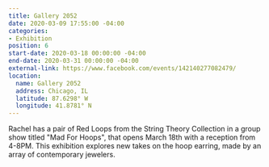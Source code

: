 ```yaml
---
title: Gallery 2052
date: 2020-03-09 17:55:00 -04:00
categories:
- Exhibition
position: 6
start-date: 2020-03-18 00:00:00 -04:00
end-date: 2020-03-31 00:00:00 -04:00
external-link: https://www.facebook.com/events/142140277082479/
location:
  name: Gallery 2052
  address: Chicago, IL
  latitude: 87.6298° W
  longitude: 41.8781° N
---
```


Rachel has a pair of Red Loops from the String Theory Collection in a group show titled "Mad For Hoops", that opens March 18th with a reception from 4-8PM. This exhibition explores new takes on the hoop earring, made by an array of contemporary jewelers. 